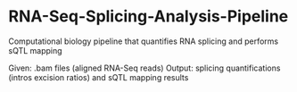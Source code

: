 # RNA-Seq-Splicing-Analysis-Pipeline
Computational biology pipeline that quantifies RNA splicing and performs sQTL mapping

Given: .bam files (aligned RNA-Seq reads)
Output: splicing quantifications (intros excision ratios) and sQTL mapping results
